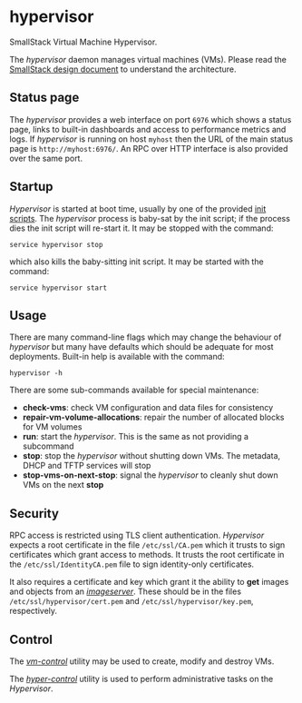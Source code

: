 # hypervisor
SmallStack Virtual Machine Hypervisor.

The *hypervisor* daemon manages virtual machines (VMs). Please read the
[SmallStack design document](../../design-docs/SmallStack/README.md) to
understand the architecture.

## Status page
The *hypervisor* provides a web interface on port `6976` which shows a status
page, links to built-in dashboards and access to performance metrics and logs.
If *hypervisor* is running on host `myhost` then the URL of the main
status page is `http://myhost:6976/`. An RPC over HTTP interface is also
provided over the same port.


## Startup
*Hypervisor* is started at boot time, usually by one of the provided
[init scripts](../../init.d/). The *hypervisor* process is baby-sat by the init
script; if the process dies the init script will re-start it. It may be stopped
with the command:

```
service hypervisor stop
```

which also kills the baby-sitting init script. It may be started with the
command:

```
service hypervisor start
```

## Usage
There are many command-line flags which may change the behaviour of
*hypervisor* but many have defaults which should be adequate for most
deployments. Built-in help is available with the command:

```
hypervisor -h
```

There are some sub-commands available for special maintenance:

- **check-vms**: check VM configuration and data files for consistency
- **repair-vm-volume-allocations**: repair the number of allocated blocks for
                                    VM volumes
- **run**: start the *hypervisor*. This is the same as not providing a
           subcommand
- **stop**: stop the *hypervisor* without shutting down VMs. The metadata,
            DHCP and TFTP services will stop
- **stop-vms-on-next-stop**: signal the *hypervisor* to cleanly shut down
                             VMs on the next **stop**

## Security
RPC access is restricted using TLS client authentication. *Hypervisor* expects
a root certificate in the file `/etc/ssl/CA.pem` which it trusts to sign
certificates which grant access to methods. It trusts the root certificate in
the `/etc/ssl/IdentityCA.pem` file to sign identity-only certificates.

It also requires a certificate and key which grant it the ability to **get**
images and objects from an *[imageserver](../imageserver/README.md)*. These
should be in the files
`/etc/ssl/hypervisor/cert.pem` and `/etc/ssl/hypervisor/key.pem`, respectively.

## Control
The *[vm-control](../vm-control/README.md)* utility may be used to create,
modify and destroy VMs.

The *[hyper-control](../hyper-control/README.md)* utility is used to perform
administrative tasks on the *Hypervisor*.
